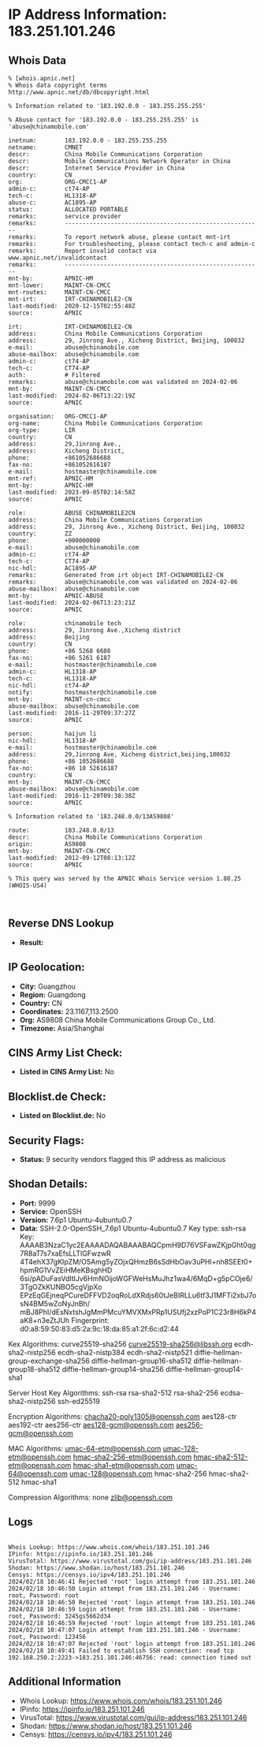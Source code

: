 # IP Address Information: 183.251.101.246

## Whois Data
```
% [whois.apnic.net]
% Whois data copyright terms    http://www.apnic.net/db/dbcopyright.html

% Information related to '183.192.0.0 - 183.255.255.255'

% Abuse contact for '183.192.0.0 - 183.255.255.255' is 'abuse@chinamobile.com'

inetnum:        183.192.0.0 - 183.255.255.255
netname:        CMNET
descr:          China Mobile Communications Corporation
descr:          Mobile Communications Network Operator in China
descr:          Internet Service Provider in China
country:        CN
org:            ORG-CMCC1-AP
admin-c:        ct74-AP
tech-c:         HL1318-AP
abuse-c:        AC1895-AP
status:         ALLOCATED PORTABLE
remarks:        service provider
remarks:        --------------------------------------------------------
remarks:        To report network abuse, please contact mnt-irt
remarks:        For troubleshooting, please contact tech-c and admin-c
remarks:        Report invalid contact via www.apnic.net/invalidcontact
remarks:        --------------------------------------------------------
mnt-by:         APNIC-HM
mnt-lower:      MAINT-CN-CMCC
mnt-routes:     MAINT-CN-CMCC
mnt-irt:        IRT-CHINAMOBILE2-CN
last-modified:  2020-12-15T02:55:48Z
source:         APNIC

irt:            IRT-CHINAMOBILE2-CN
address:        China Mobile Communications Corporation
address:        29, Jinrong Ave., Xicheng District, Beijing, 100032
e-mail:         abuse@chinamobile.com
abuse-mailbox:  abuse@chinamobile.com
admin-c:        ct74-AP
tech-c:         CT74-AP
auth:           # Filtered
remarks:        abuse@chinamobile.com was validated on 2024-02-06
mnt-by:         MAINT-CN-CMCC
last-modified:  2024-02-06T13:22:19Z
source:         APNIC

organisation:   ORG-CMCC1-AP
org-name:       China Mobile Communications Corporation
org-type:       LIR
country:        CN
address:        29,Jinrong Ave.,
address:        Xicheng District,
phone:          +861052686688
fax-no:         +861052616187
e-mail:         hostmaster@chinamobile.com
mnt-ref:        APNIC-HM
mnt-by:         APNIC-HM
last-modified:  2023-09-05T02:14:58Z
source:         APNIC

role:           ABUSE CHINAMOBILE2CN
address:        China Mobile Communications Corporation
address:        29, Jinrong Ave., Xicheng District, Beijing, 100032
country:        ZZ
phone:          +000000000
e-mail:         abuse@chinamobile.com
admin-c:        ct74-AP
tech-c:         CT74-AP
nic-hdl:        AC1895-AP
remarks:        Generated from irt object IRT-CHINAMOBILE2-CN
remarks:        abuse@chinamobile.com was validated on 2024-02-06
abuse-mailbox:  abuse@chinamobile.com
mnt-by:         APNIC-ABUSE
last-modified:  2024-02-06T13:23:21Z
source:         APNIC

role:           chinamobile tech
address:        29, Jinrong Ave.,Xicheng district
address:        Beijing
country:        CN
phone:          +86 5268 6688
fax-no:         +86 5261 6187
e-mail:         hostmaster@chinamobile.com
admin-c:        HL1318-AP
tech-c:         HL1318-AP
nic-hdl:        ct74-AP
notify:         hostmaster@chinamobile.com
mnt-by:         MAINT-cn-cmcc
abuse-mailbox:  abuse@chinamobile.com
last-modified:  2016-11-29T09:37:27Z
source:         APNIC

person:         haijun li
nic-hdl:        HL1318-AP
e-mail:         hostmaster@chinamobile.com
address:        29,Jinrong Ave, Xicheng district,beijing,100032
phone:          +86 1052686688
fax-no:         +86 10 52616187
country:        CN
mnt-by:         MAINT-CN-CMCC
abuse-mailbox:  abuse@chinamobile.com
last-modified:  2016-11-29T09:38:38Z
source:         APNIC

% Information related to '183.248.0.0/13AS9808'

route:          183.248.0.0/13
descr:          China Mobile Communications Corporation
origin:         AS9808
mnt-by:         MAINT-CN-CMCC
last-modified:  2012-09-12T08:13:12Z
source:         APNIC

% This query was served by the APNIC Whois Service version 1.88.25 (WHOIS-US4)



```
## Reverse DNS Lookup
- **Result:** 

## IP Geolocation:
- **City:** Guangzhou
- **Region:** Guangdong
- **Country:** CN
- **Coordinates:** 23.1167,113.2500
- **Org:** AS9808 China Mobile Communications Group Co., Ltd.
- **Timezone:** Asia/Shanghai

## CINS Army List Check:
- **Listed in CINS Army List:** 
No

## Blocklist.de Check:
- **Listed on Blocklist.de:** 
No

## Security Flags:
- **Status:** 9 security vendors flagged this IP address as malicious

## Shodan Details:
- **Port:** 9999
- **Service:** OpenSSH
- **Version:** 7.6p1 Ubuntu-4ubuntu0.7
- **Data:** SSH-2.0-OpenSSH_7.6p1 Ubuntu-4ubuntu0.7
Key type: ssh-rsa
Key: AAAAB3NzaC1yc2EAAAADAQABAAABAQCpmH9D76VSFawZKjpGht0qg7R8aT7s7xaEfsLLTlGFwzwR
4T4ehX37gKIpZM/O5Amg5yZOjxQHmzB6sSdHbOav3uPHl+nh8SEEt0+hpmRG1VvZEiHMeKBsghHD
6si/pADuFasVdItlJv6HmNOijoWGFWeHsMuJhz1wa4/6MqD+g5pCOje6/3TgOZkKUNBO5cgVjpXo
EPzEqGEjneqPCureDFFVD2oqRoLdXRdjs60tJeBIRLLu6tf3J1MFTi2xbJ7osN4BM5wZoNyJnBh/
mBJ8PhI/dEsNxtshJgMmPMcuYMVXMxPRp1USUfj2xzPoP1C23r8H6kP4aK8+n3eZtJUh
Fingerprint: d0:a8:59:50:83:d5:2a:9c:18:da:85:a1:2f:6c:d2:44

Kex Algorithms:
	curve25519-sha256
	curve25519-sha256@libssh.org
	ecdh-sha2-nistp256
	ecdh-sha2-nistp384
	ecdh-sha2-nistp521
	diffie-hellman-group-exchange-sha256
	diffie-hellman-group16-sha512
	diffie-hellman-group18-sha512
	diffie-hellman-group14-sha256
	diffie-hellman-group14-sha1

Server Host Key Algorithms:
	ssh-rsa
	rsa-sha2-512
	rsa-sha2-256
	ecdsa-sha2-nistp256
	ssh-ed25519

Encryption Algorithms:
	chacha20-poly1305@openssh.com
	aes128-ctr
	aes192-ctr
	aes256-ctr
	aes128-gcm@openssh.com
	aes256-gcm@openssh.com

MAC Algorithms:
	umac-64-etm@openssh.com
	umac-128-etm@openssh.com
	hmac-sha2-256-etm@openssh.com
	hmac-sha2-512-etm@openssh.com
	hmac-sha1-etm@openssh.com
	umac-64@openssh.com
	umac-128@openssh.com
	hmac-sha2-256
	hmac-sha2-512
	hmac-sha1

Compression Algorithms:
	none
	zlib@openssh.com


## Logs
```

Whois Lookup: https://www.whois.com/whois/183.251.101.246
IPinfo: https://ipinfo.io/183.251.101.246
VirusTotal: https://www.virustotal.com/gui/ip-address/183.251.101.246
Shodan: https://www.shodan.io/host/183.251.101.246
Censys: https://censys.io/ipv4/183.251.101.246
2024/02/18 10:46:41 Rejected 'root' login attempt from 183.251.101.246
2024/02/18 10:46:50 Login attempt from 183.251.101.246 - Username: root, Password: root
2024/02/18 10:46:50 Rejected 'root' login attempt from 183.251.101.246
2024/02/18 10:46:59 Login attempt from 183.251.101.246 - Username: root, Password: 3245gs5662d34
2024/02/18 10:46:59 Rejected 'root' login attempt from 183.251.101.246
2024/02/18 10:47:07 Login attempt from 183.251.101.246 - Username: root, Password: 123456
2024/02/18 10:47:07 Rejected 'root' login attempt from 183.251.101.246
2024/02/18 10:49:41 Failed to establish SSH connection: read tcp 192.168.250.2:2223->183.251.101.246:46756: read: connection timed out

```
## Additional Information
- Whois Lookup: https://www.whois.com/whois/183.251.101.246
- IPinfo: https://ipinfo.io/183.251.101.246
- VirusTotal: https://www.virustotal.com/gui/ip-address/183.251.101.246
- Shodan: https://www.shodan.io/host/183.251.101.246
- Censys: https://censys.io/ipv4/183.251.101.246


